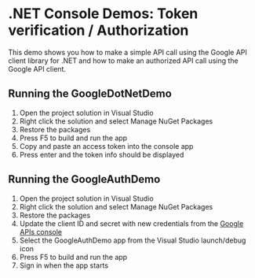 # .NET Console Demos: Token verification / Authorization

This demo shows you how to make a simple API call using the Google API client
library for .NET and how to make an authorized API call using the Google API client.

## Running the GoogleDotNetDemo

1. Open the project solution in Visual Studio
2. Right click the solution and select Manage NuGet Packages
3. Restore the packages
4. Press F5 to build and run the app
5. Copy and paste an access token into the console app
6. Press enter and the token info should be displayed

## Running the GoogleAuthDemo

1. Open the project solution in Visual Studio
2. Right click the solution and select Manage NuGet Packages
3. Restore the packages
4. Update the client ID and secret with new credentials from the [Google APIs console](https://code.google.com/apis/console)
5. Select the GoogleAuthDemo app from the Visual Studio launch/debug icon
6. Press F5 to build and run the app
7. Sign in when the app starts
